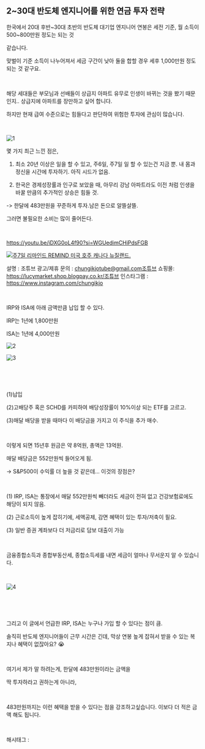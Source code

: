 ## 2~30대 반도체 엔지니어를 위한 연금 투자 전략

한국에서 20대 후반~30대 초반의 반도체 대기업 엔지니어 연봉은 세전 기준, 월 소득이 500~800만원 정도는 되는 것 

같습니다.

맞벌이 기준 소득이 나누어져서 세금 구간이 낮아 둘을 합할 경우 세후 1,000만원 정도 되는 것 같구요.

​

해당 세대들은 부모님과 선배들이 상급지 아파트 유무로 인생이 바뀌는 것을 봤기 때문인지.. 상급지에 아파트를 장만하고 싶어 합니다.

하지만 현재 급여 수준으로는 힘들다고 판단하여 위험한 투자에 관심이 많습니다.

​

![1](./asset/1.png)

몇 가지 최근 느낀 점은,

1. 최소 20년 이상은 일을 할 수 있고, 주6일, 주7일 일 할 수 있는건 지금 뿐. 내 몸과 정신을 시간에 투자하기. 아직 시드가 없음.

2. 한국은 경제성장률과 인구로 보았을 때, 아무리 강남 아파트라도 이전 처럼 인생을 바꿀 만큼의 추가적인 상승은 힘들 것.

-> 한달에 483만원을 꾸준하게 투자.남은 돈으로 알뜰살뜰.

그러면 불필요한 소비는 많이 줄어든다.

​

https://youtu.be/iDXG0oL4f90?si=WGUedimCHiPdsFGB

[![주7일 리마인드 REMIND 미국 호주 캐나다 뉴질랜드.](https://i.ytimg.com/vi/iDXG0oL4f90/hqdefault.jpg)](https://youtu.be/iDXG0oL4f90?si=WGUedimCHiPdsFGB)

설명 : 조튜브 광고/제휴 문의 : chungikjotube@gmail.com조튜브 쇼핑몰: https://lucymarket.shop.blogpay.co.kr/조튜브 인스타그램 : https://www.instagram.com/chungikjo

​

IRP와 ISA에 아래 금액만큼 납입 할 수 있다.

IRP는 1년에 1,800만원

​ISA는 1년에 4,000만원

![2](./asset/2.png)

![3](./asset/3.png)

​

​

(1)납입

(2)고배당주 혹은 SCHD를 카피하여 배당성장률이 10%이상 되는 ETF를 고르고.

​(3)매달 배당을 받을 때마다 이 배당금을 가지고 이 주식을 추가 매수.

​

이렇게 되면 15년후 원금은 약 8억원, 총액은 13억원.

매달 배당금은 552만원씩 들어오게 됨.

-> S&P500이 수익률 더 높을 것 같은데… 이것의 장점은?

​

(1) IRP, ISA는 통장에서 매달 552만원씩 빼더라도 세금이 전혀 없고 건강보험료에도 해당이 되지 않음.

(2) 근로소득이 높게 잡히기에, 세액공제, 감면 혜택이 있는 투자/저축이 필요.

(3) 일반 증권 계좌보다 더 저금리로 담보 대출이 가능

​

금융종합소득과 종합부동산세, 종합소득세를 내면 세금이 얼마나 무서운지 알 수 있습니다.

​

![4](./asset/4.png)

​

​

​그리고 이 글에서 언급한 IRP, ISA는 누구나 가입 할 수 있다는 점이 큼.

솔직히 반도체 엔지니어들이 근무 시간은 긴데, 막상 연봉 높게 잡혀서 받을 수 있는 복지나 혜택이 없잖아요? 😭

​

여기서 제가 말 하려는게, 한달에 483만원이라는 금액을

딱 투자하라고 권하는게 아니라,

​

483만원까지는 이런 혜택을 받을 수 있다는 점을 강조하고싶습니다. 이보다 더 적은 금액 해도 됩니다.

​

 해시태그 : 